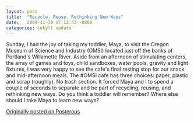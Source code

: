 ```yaml
---
layout: post
title:  "Recycle. Reuse. Rethinking New Ways"
date:   2009-11-30 17:12:43 -0800
categories: jekyll update
---
```

Sunday, I had the joy of taking my toddler, Maya, to visit the Oregon Museum of Science and Industry (OMSI) located just off the banks of Portland's Willamette River. Aside from an afternoon of stimulating centers, the array of games and toys, child sandboxes, water pools, gravity and light fixtures, I was very happy to see the cafe's final resting stop for our snack and mid-afternoon meals. The #OMSI cafe has three choices: paper, plastic and scrap (roughly). No trash section. It forced Maya and I to spend a couple of seconds to separate and be part of recycling, reusing, and rethinking new ways. Do you think a toddler will remember? Where else should I take Maya to learn new ways?

[Originally posted on Posterous](http://molina.posterous.com/)
